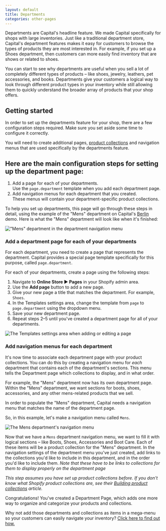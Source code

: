 ```yaml
---
layout: default
title: Departments
categories: other-pages
---
```


Departments are Capital's headline feature. We made Capital specifically for shops with large inventories. Just like a traditional department store, Capital's department features makes it easy for customers to browse the types of products they are most interested in. For example, if you set up a Shoes department, then customers can more easily find inventory that are shows or related to shoes.

You can start to see why departments are useful when you sell a lot of completely different types of products – like shoes, jewelry, leathers, pet accessories, and books. Departments give your customers a logical way to look through different product types in your inventory while still allowing them to quickly understand the broader array of products that your shop offers.

## Getting started

In order to set up the departments feature for your shop, there are a few configuration steps required. Make sure you set aside some time to configure it correctly.

You will need to create additional pages, [product collections](https://help.shopify.com/manual/products/collections) and navigation menus that are used specifically by the departments feature.

## Here are the main configuration steps for setting up the department page:

  1. Add a page for each of your departments.  
     Use the `page.department` template when you add each department page.
  2. Add navigation menus for each department that you created.  
     These menus will contain your department-specific product collections.

To help you set up departments, this page will go through these steps in detail, using the example of the "Mens" department on Capital's [Berlin](https://capital-theme-berlin.myshopify.com) demo. Here is what the "Mens" department will look like when it's finished:

!["Mens" department in the department navigation menu](../images/departments-mens-full-menu.png)

### Add a department page for each of your departments

For each department, you need to create a page that represents the department. Capital provides a special page template specifically for this purpose, called `page.department`.

For each of your departments, create a page using the following steps:

  1. Navigate to **Online Store ► Pages** in your Shopify admin area.
  2. Use the **Add page** button to add a new page.
  3. Give your new page a title that matches the department. For example, `Shoes`.
  4. In the Templates settings area, change the template from `page` to `page.department` using the dropdown menu.
  5. Save your new department page.
  6. Repeat steps 2–5 until you've created a department page for all of your departments.

![The Templates settings area when adding or editing a page](../images/departments-page-templates-settings.png)


### Add navigation menus for each department

It's now time to associate each department page with your product collections. You can do this by creating a navigation menu for _each_ department that contains each of the department's sections. This menu tells the Department page which collections to display, and in what order. 

For example, the "Mens" department now has its own department page. Within the "Mens" department, we want sections for boots, shoes, accessories, and any other mens-related products that we sell.

In order to populate the "Mens" department, Capital needs a navigation menu that matches the name of the department page.

So, in this example, let's make a navigation menu called `Mens`.

![The Mens department's navigation menu](../images/department-section-navigation-menu.png)

Now that we have a `Mens` department navigation menu, we want to fill it with logical sections – like Boots, Shoes, Accessories and Boot Care. Each of these items will be a product collection for the "Mens" department. In the navigation settings of the department menu you've just created, add links to the collections you'd like to include in this department, and in the order you'd like to include them. _Note that these have to be links to collections for them to display properly on the department page_

_This step assumes you have set up product collections before. If you don't know what Shopify product collections are, see their [Building product collections](https://help.shopify.com/manual/products/collections) article._

  
Congratulations! You've created a Department Page, which adds one more way to organize and categorize your products and collections. 

Why not add those departments and collections as items in a mega-menu so your customers can easily navigate your inventory? [Click here to find out how.](/capital/mega-menus/)




